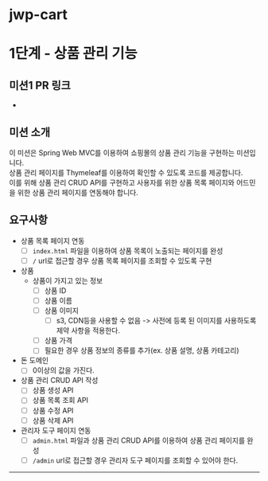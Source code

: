 # jwp-cart

# 1단계 - 상품 관리 기능

## 미션1 PR 링크

*

## 미션 소개

이 미션은 Spring Web MVC를 이용하여 쇼핑몰의 상품 관리 기능을 구현하는 미션입니다.  
상품 관리 페이지를 Thymeleaf를 이용하여 확인할 수 있도록 코드를 제공합니다.  
이를 위해 상품 관리 CRUD API를 구현하고 사용자를 위한 상품 목록 페이지와 어드민을 위한 상품 관리 페이지를 연동해야 합니다.

## 요구사항

* 상품 목록 페이지 연동
    - [ ] `index.html` 파일을 이용하여 상품 목록이 노출되는 페이지를 완성
    - [ ] `/` url로 접근할 경우 상품 목록 페이지를 조회할 수 있도록 구현
* 상품
    * 상품이 가지고 있는 정보
        - [ ] 상품 ID
        - [ ] 상품 이름
        - [ ] 상품 이미지
          - [ ] s3, CDN등을 사용할 수 없음 -> 사전에 등록 된 이미지를 사용하도록 제약 사항을 적용한다.
        - [ ] 상품 가격
        - [ ] 필요한 경우 상품 정보의 종류를 추가(ex. 상품 설명, 상품 카테고리)
* 돈 도메인
    - [ ] 0이상의 값을 가진다.
* 상품 관리 CRUD API 작성
    - [ ] 상품 생성 API
    - [ ] 상품 목록 조회 API
    - [ ] 상품 수정 API
    - [ ] 상품 삭제 API
* 관리자 도구 페이지 연동
    - [ ] `admin.html` 파일과 상품 관리 CRUD API를 이용하여 상품 관리 페이지를 완성
    - [ ] `/admin` url로 접근할 경우 관리자 도구 페이지를 조회할 수 있어야 한다.

---
